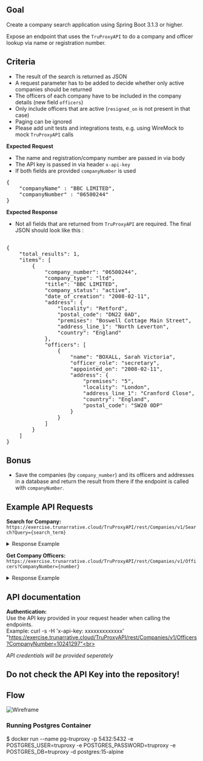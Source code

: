 ## Goal
Create a company search application using Spring Boot 3.1.3 or higher.

Expose an endpoint that uses the `TruProxyAPI` to do a company and officer lookup 
via name or registration number.

## Criteria
* The result of the search is returned as JSON
* A request parameter has to be added to decide whether only active companies should be returned
* The officers of each company have to be included in the company details (new field `officers`) 
* Only include officers that are active (`resigned_on` is not present in that case)
* Paging can be ignored
* Please add unit tests and integrations tests, e.g. using WireMock to mock `TruProxyAPI` calls

**Expected Request**

* The name and registration/company number are passed in via body
* The API key is passed in via header `x-api-key`
* If both fields are provided `companyNumber` is used

<pre>
{
    "companyName" : "BBC LIMITED",
    "companyNumber" : "06500244"
}
</pre>

**Expected Response**

* Not all fields that are returned from `TruProxyAPI` are required.
The final JSON should look like this :

<pre>

{
    "total_results": 1,
    "items": [
        {
            "company_number": "06500244",
            "company_type": "ltd",
            "title": "BBC LIMITED",
            "company_status": "active",
            "date_of_creation": "2008-02-11",
            "address": {
                "locality": "Retford",
                "postal_code": "DN22 0AD",
                "premises": "Boswell Cottage Main Street",
                "address_line_1": "North Leverton",
                "country": "England"
            },
            "officers": [
                {
                    "name": "BOXALL, Sarah Victoria",
                    "officer_role": "secretary",
                    "appointed_on": "2008-02-11",
                    "address": {
                        "premises": "5",
                        "locality": "London",
                        "address_line_1": "Cranford Close",
                        "country": "England",
                        "postal_code": "SW20 0DP"
                    }
                }
            ]
        }
    ]
}
</pre>

## Bonus
* Save the companies (by `company_number`) and its officers and addresses in a database 
and return the result from there if the endpoint is called with `companyNumber`.

 
## Example API Requests

**Search for Company:**  
`https://exercise.trunarrative.cloud/TruProxyAPI/rest/Companies/v1/Search?Query={search_term}`

<details>
  <summary>Response Example</summary>

  <pre>
  {
    "page_number": 1,
    "kind": "search#companies",
    "total_results": 20,
    "items": [
        {
            "company_status": "active",
            "address_snippet": "Boswell Cottage Main Street, North Leverton, Retford, England, DN22 0AD",
            "date_of_creation": "2008-02-11",
            "matches": {
                "title": [
                    1,
                    3
                ]
            },
            "description": "06500244 - Incorporated on 11 February 2008",
            "links": {
                "self": "/company/06500244"
            },
            "company_number": "06500244",
            "title": "BBC LIMITED",
            "company_type": "ltd",
            "address": {
                "premises": "Boswell Cottage Main Street",
                "postal_code": "DN22 0AD",
                "country": "England",
                "locality": "Retford",
                "address_line_1": "North Leverton"
            },
            "kind": "searchresults#company",
            "description_identifier": [
                "incorporated-on"
            ]
        }]
  }
  </pre>
</details>

**Get Company Officers:**  
`https://exercise.trunarrative.cloud/TruProxyAPI/rest/Companies/v1/Officers?CompanyNumber={number}`
<details>
  <summary>Response Example</summary>

  <pre>
  {
    "etag": "6dd2261e61776d79c2c50685145fac364e75e24e",
    "links": {
        "self": "/company/10241297/officers"
    },
    "kind": "officer-list",
    "items_per_page": 35,
    "items": [
        {
            "address": {
                "premises": "The Leeming Building",
                "postal_code": "LS2 7JF",
                "country": "England",
                "locality": "Leeds",
                "address_line_1": "Vicar Lane"
            },
            "name": "ANTLES, Kerri",
            "appointed_on": "2017-04-01",
            "resigned_on": "2018-02-12",
            "officer_role": "director",
            "links": {
                "officer": {
                    "appointments": "/officers/4R8_9bZ44w0_cRlrxoC-wRwaMiE/appointments"
                }
            },
            "date_of_birth": {
                "month": 6,
                "year": 1969
            },
            "occupation": "Finance And Accounting",
            "country_of_residence": "United States",
            "nationality": "American"
        }]
  }
  </pre>
</details>

## API documentation

**Authentication:**\
Use the API key provided in your request header when calling the endpoints. <br>
Example: curl -s -H 'x-api-key: xxxxxxxxxxxxx' "https://exercise.trunarrative.cloud/TruProxyAPI/rest/Companies/v1/Officers?CompanyNumber=10241297"<br>

*API credentials will be provided seperately*

## Do not check the API Key into the repository!

## Flow

![Wireframe](https://raw.githubusercontent.com/TruNarrative/spring-exercise/main/spring_exercise.png)

### Running Postgres Container
$ docker run --name pg-truproxy -p 5432:5432 -e POSTGRES_USER=truproxy -e POSTGRES_PASSWORD=truproxy -e POSTGRES_DB=truproxy -d postgres:15-alpine



